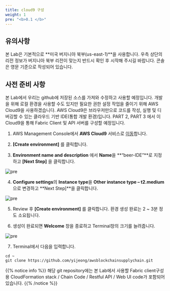 ```yaml
---
title: cloud9 구성    
weight: 1
pre: "<b>0.1 </b>"
---
```



## 유의사항
본 Lab은 기본적으로 **미국 버지니아 북부(us-east-1)**을 사용합니다. 우측 상단의 리전 정보가 버지니아 북부 리전이 맞는지 반드시 확인 후 시작해 주시길 바랍니다. 콘솔은 영문 기준으로 작성되어 있습니다.

## 사전 준비 사항 

본 Lab에서 우리는 github에 저장된 소스를 가져와 수정하고 사용할 예정입니다. 개발을 위해 로컬 환경을 사용할 수도 있지만 필요한 권한 설정 작업을 줄이기 위해 AWS Cloud9을 사용하겠습니다. AWS Cloud9은 브라우저만으로 코드를 작성, 실행 및 디버깅할 수 있는 클라우드 기반 IDE(통합 개발 환경)입니다. PART 2, PART 3 에서 이 Cloud9을 통해 Fabric Client 및 API 서버를 구성할 예정입니다. 

1. AWS Management Console에서 **AWS Cloud9** 서비스로 [이동](https://us-east-1.console.aws.amazon.com/cloud9/home/product)합니다.

2. **[Create environment]** 를 클릭합니다. 

3. **Environment name and description** 에서 **Name**을 **“beer-IDE”**로 지정하고 **[Next Step]** 을 클릭합니다. 

![pre](/lab2/image/pre_1.png)

4. **Configure settings**의 **Instance type**을 **Other instance type – t2.medium**으로 변경하고 **Next Step]**을 클릭합니다. 

![pre](/lab2/image/pre_2.png)

5. Review 후 **[Create environment]** 를 클릭합니다. 환경 생성 완료는 2 ~ 3분 정도 소요됩니다. 

6. 생성이 완료되면 **Welcome** 창을 종료하고 Terminal창의 크기를 늘려줍니다. 

![pre](/lab2/image/pre_3.png)

7. Terminal에서 다음을 입력합니다. 
```
cd ~
git clone https://github.com/yijeong/awsblockchainsupplychain.git
```
{{% notice info %}}
해당 git repository에는 본 Lab에서 사용할 Fabric client구성 용 CloudFormation stack / Chain Code / Restful API / Web UI code가 포함되어있습니다. 
{{% /notice %}}





